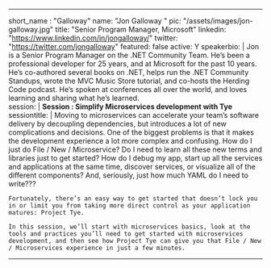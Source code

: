 ---

short_name : "Galloway"
name: "Jon Galloway "
pic: "/assets/images/jon-galloway.jpg"
title: "Senior Program Manager, Microsoft"
linkedin: "https://www.linkedin.com/in/jongalloway/"
twitter: "https://twitter.com/jongalloway"
featured: false
active: Y
speakerbio: |
    Jon is a Senior Program Manager on the .NET Community Team. He’s been a professional developer for 25 years, and at Microsoft for the past 10 years. He’s co-authored several books on .NET, helps run the .NET Community Standups, wrote the MVC Music Store tutorial, and co-hosts the Herding Code podcast. He’s spoken at conferences all over the world, and loves learning and sharing what he’s learned.    
session: |
    **Session : Simplify Microservices development with Tye**
sessiontitle: |
    Moving to microservices can accelerate your team’s software delivery by
    decoupling dependencies, but introduces a lot of new complications and
    decisions. One of the biggest problems is that it makes the development
    experience a lot more complex and confusing. How do I just do File / New /
    Microservice? Do I need to learn all these new terms and libraries just to
    get started? How do I debug my app, start up all the services and
    applications at the same time, discover services, or visualize all of the
    different components? And, seriously, just how much YAML do I need to
    write???
    
    Fortunately, there’s an easy way to get started that doesn’t lock you in or limit you from taking more direct control as your application matures: Project Tye.
    
    In this session, we’ll start with microservices basics, look at the tools and practices you’ll need to get started with microservices development, and then see how Project Tye can give you that File / New / Microservices experience in just a few minutes.

---